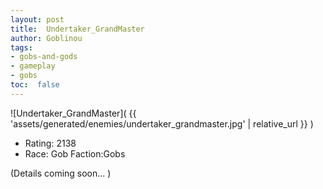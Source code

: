 ```yaml
---
layout: post
title:  Undertaker_GrandMaster
author: Goblinou
tags:
- gobs-and-gods
- gameplay
- gobs
toc:  false
---
```


![Undertaker_GrandMaster]( {{ 'assets/generated/enemies/undertaker_grandmaster.jpg' | relative_url }} )
- Rating: 2138
- Race: Gob  Faction:Gobs

(Details coming soon... )